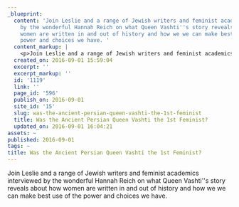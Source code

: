 ```yaml
---
_blueprint:
  content: 'Join Leslie and a range of Jewish writers and feminist academics interviewed
    by the wonderful Hannah Reich on what Queen Vashti''s story reveals about how
    women are written in and out of history and how we we can make best use of the
    power and choices we have. '
  content_markup: |
    <p>Join Leslie and a range of Jewish writers and feminist academics interviewed by the wonderful Hannah Reich on what Queen Vashti&rsquo;s story reveals about how women are written in and out of history and how we we can make best use of the power and choices we have.</p>
  created_on: 2016-09-01 15:59:04
  excerpt: ''
  excerpt_markup: ''
  id: '1119'
  link: ''
  page_id: '596'
  publish_on: 2016-09-01
  site_id: '15'
  slug: was-the-ancient-persian-queen-vashti-the-1st-feminist
  title: Was the Ancient Persian Queen Vashti the 1st Feminist?
  updated_on: 2016-09-01 16:04:21
assets: ~
published: 2016-09-01
tags: ~
title: Was the Ancient Persian Queen Vashti the 1st Feminist?
---
```

Join Leslie and a range of Jewish writers and feminist academics interviewed
by the wonderful Hannah Reich on what Queen Vashti''s story reveals about how women
are written in and out of history and how we we can make best use of the power and
choices we have.
